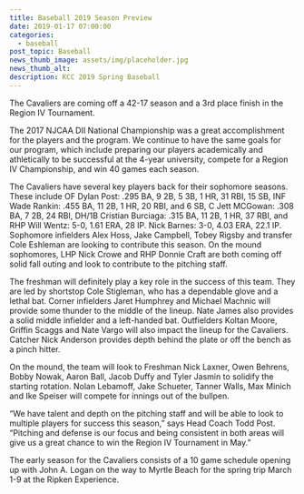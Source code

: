 ```yaml
---
title: Baseball 2019 Season Preview
date: 2019-01-17 07:00:00
categories:
  - baseball
post_topic: Baseball
news_thumb_image: assets/img/placeholder.jpg
news_thumb_alt:
description: KCC 2019 Spring Baseball
---
```


The Cavaliers are coming off a 42-17 season and a 3rd place finish in the Region IV Tournament.

The 2017 NJCAA DII National Championship was a great accomplishment for the players and the program. We continue to have the same goals for our program, which include preparing our players academically and athletically to be successful at the 4-year university, compete for a Region IV Championship, and win 40 games each season.

The Cavaliers have several key players back for their sophomore seasons. These include OF Dylan Post: .295 BA, 9 2B, 5 3B, 1 HR, 31 RBI, 15 SB, INF Wade Rankin: .455 BA, 11 2B, 1 HR, 20 RBI, and 6 SB, C Jett MCGowan: .308 BA, 7 2B, 24 RBI, DH/1B Cristian Burciaga: .315 BA, 11 2B, 1 HR, 37 RBI, and RHP Will Wentz: 5-0, 1.61 ERA, 28 IP. Nick Barnes: 3-0, 4.03 ERA, 22.1 IP. Sophomore infielders Alex Hoss, Jake Campbell, Tobey Rigsby and transfer Cole Eshleman are looking to contribute this season. On the mound sophomores, LHP Nick Crowe and RHP Donnie Craft are both coming off solid fall outing and look to contribute to the pitching staff.&nbsp;

The freshman will definitely play a key role in the success of this team. They are led by shortstop Cole Stigleman, who has a dependable glove and a lethal bat. Corner infielders Jaret Humphrey and Michael Machnic will provide some thunder to the middle of the lineup. Nate James also provides a solid middle infielder and a left-handed bat. Outfielders Koltan Moore, Griffin Scaggs and Nate Vargo will also impact the lineup for the Cavaliers. Catcher Nick Anderson provides depth behind the plate or off the bench as a pinch hitter.

On the mound, the team will look to Freshman Nick Laxner, Owen Behrens, Bobby Nowak, Aaron Ball, Jacob Duffy and Tyler Jasmin to solidify the starting rotation. Nolan Lebamoff, Jake Schueter, Tanner Walls, Max Minich and Ike Speiser will compete for innings out of the bullpen.

“We have talent and depth on the pitching staff and will be able to look to multiple players for success this season,” says Head Coach Todd Post. “Pitching and defense is our focus and being consistent in both areas will give us a great chance to win the Region IV Tournament in May.”

The early season for the Cavaliers consists of a 10 game schedule opening up with John A. Logan on the way to Myrtle Beach for the spring trip March 1-9 at the Ripken Experience.

